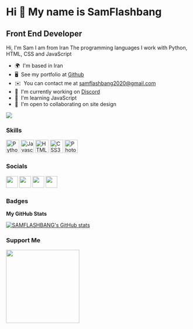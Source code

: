 Hi 👋 My name is SamFlashbang
=============================

Front End Developer
-------------------

Hi, I'm Sam I am from Iran The programming languages I work with Python, HTML, CSS and JavaScript

* 🌍  I'm based in Iran
* 🖥️  See my portfolio at [Github](http://github.com/SAMFLASHBANG)
* ✉️  You can contact me at [samflashbang2020@gmail.com](mailto:samflashbang2020@gmail.com)
* 🚀  I'm currently working on [Discord](http://discord.gg/zSKPbNwbZq)
* 🧠  I'm learning JavaScript
* 🤝  I'm open to collaborating on site design

<a href="https://www.twitch.tv/samflashbang2022" target="_blank" rel="noreferrer"><img
src="https://img.shields.io/twitch/status/samflashbang2022?logo=twitchsx&style=for-the-badge&color=0891b2&labelColor=1c1917&label=TWITCH+STATUS" /></a>

### Skills

<p align="left">
<a href="https://www.python.org/" target="_blank" rel="noreferrer"><img src="https://raw.githubusercontent.com/danielcranney/readme-generator/main/public/icons/skills/python-colored.svg" width="36" height="36" alt="Python" /></a>
<a href="https://developer.mozilla.org/en-US/docs/Web/JavaScript" target="_blank" rel="noreferrer"><img src="https://raw.githubusercontent.com/danielcranney/readme-generator/main/public/icons/skills/javascript-colored.svg" width="36" height="36" alt="Javascript" /></a>
<a href="https://developer.mozilla.org/en-US/docs/Glossary/HTML5" target="_blank" rel="noreferrer"><img src="https://raw.githubusercontent.com/danielcranney/readme-generator/main/public/icons/skills/html5-colored.svg" width="36" height="36" alt="HTML5" /></a>
<a href="https://www.w3.org/TR/CSS/#css" target="_blank" rel="noreferrer"><img src="https://raw.githubusercontent.com/danielcranney/readme-generator/main/public/icons/skills/css3-colored.svg" width="36" height="36" alt="CSS3" /></a>
<a href="https://www.adobe.com/uk/products/photoshop.html" target="_blank" rel="noreferrer"><img src="https://raw.githubusercontent.com/danielcranney/readme-generator/main/public/icons/skills/photoshop-colored.svg" width="36" height="36" alt="Photoshop" /></a>
</p>


### Socials

<p align="left"> <a href="https://discord.com/users/!†SamFlashbang#3631" target="_blank" rel="noreferrer"><img src="https://raw.githubusercontent.com/danielcranney/readme-generator/main/public/icons/socials/discord.svg" width="32" height="32" /></a> <a href="https://www.github.com/SAMFLASHBANG" target="_blank" rel="noreferrer"><img src="https://raw.githubusercontent.com/danielcranney/readme-generator/main/public/icons/socials/github.svg" width="32" height="32" /></a> <a href="http://www.instagram.com/samflashbang/" target="_blank" rel="noreferrer"><img src="https://raw.githubusercontent.com/danielcranney/readme-generator/main/public/icons/socials/instagram.svg" width="32" height="32" /></a> <a href="https://www.twitch.tv/samflashbang2022" target="_blank" rel="noreferrer"><img src="https://raw.githubusercontent.com/danielcranney/readme-generator/main/public/icons/socials/twitch.svg" width="32" height="32" /></a></p>

### Badges

<b>My GitHub Stats</b>

<a href="http://www.github.com/SAMFLASHBANG"><img src="https://github-readme-stats.vercel.app/api?username=SAMFLASHBANG&show_icons=true&hide=&count_private=true&title_color=0891b2&text_color=ffffff&icon_color=0891b2&bg_color=1c1917&hide_border=true&show_icons=true" alt="SAMFLASHBANG's GitHub stats" /></a>

### Support Me

<a href="https://www.buymeacoffee.com/samflashbang"><img src="https://cdn.buymeacoffee.com/buttons/v2/default-yellow.png" width="200" /></a>
